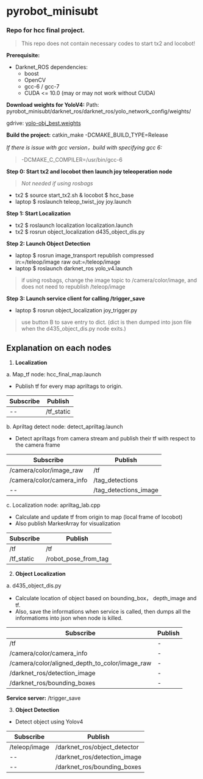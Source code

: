 # pyrobot_minisubt
### Repo for hcc final project.
> This repo does not contain necessary codes to start tx2 and locobot!

**Prerequisite:**
- Darknet_ROS dependencies:
    - boost
    - OpenCV
    - gcc-6 / gcc-7
    - CUDA <= 10.0 (may or may not work without CUDA)

**Download weights for YoloV4:**
Path: pyrobot_minisubt/darknet_ros/darknet_ros/yolo_network_config/weights/

gdrive: [yolo-obj_best.weights](https://drive.google.com/file/d/1VoZ6D7qP23LdjM_y_O0KyHcHyu6xtbz4/view?usp=sharing)

**Build the project:**
catkin_make -DCMAKE_BUILD_TYPE=Release 

*If there is issue with gcc version，build with specifying gcc 6:*
> -DCMAKE_C_COMPILER=/usr/bin/gcc-6

**Step 0: Start tx2 and locobot then launch joy teleoperation node**
> *Not needed if using rosbags*
- tx2 $ source start_tx2.sh & locobot $ hcc_base
- laptop $ roslaunch teleop_twist_joy joy.launch

**Step 1: Start Localization**
- tx2 $ roslaunch localization localization.launch
- tx2 $ rosrun object_localization d435_object_dis.py

**Step 2: Launch Object Detection**
- laptop $ rosrun image_transport republish compressed in:=/teleop/image raw out:=/teleop/image
- laptop $ roslaunch darknet_ros yolo_v4.launch

> if using rosbags, change the image topic to /camera/color/image, and does not need to republish /teleop/image 

**Step 3: Launch service client for calling /trigger_save**
- laptop $ rosrun object_localization joy_trigger.py
> use button B to save entry to dict. (dict is then dumped into json file when the d435_object_dis.py node exits.)

## Explanation on each nodes
1. **Localization**

a. Map_tf node: hcc_final_map.launch
- Publish tf for every map apriltags to origin.

Subscribe | Publish
--------- | ----------
--       | /tf_static


b. Apriltag detect node: detect_apriltag.launch
- Detect apriltags from camera stream and publish their tf with respect to the camera frame

Subscribe | Publish
--------- | ----------
/camera/color/image_raw | /tf
/camera/color/camera_info | /tag_detections
-- | /tag_detections_image

c. Localization node: apriltag_lab.cpp
- Calculate and update tf from origin to map (local frame of locobot)
- Also publish MarkerArray for visualization

Subscribe | Publish
--------- | ----------
/tf | /tf
/tf_static | /robot_pose_from_tag


2. **Object Localization**

a. d435_object_dis.py
- Calculate location of object based on bounding_box， depth_image and tf.
- Also, save the informations when service is called, then dumps all the informatioms into json when node is killed.

Subscribe | Publish
--------- | ----------
/tf | -
/camera/color/camera_info | -
/camera/color/aligned_depth_to_color/image_raw | -
/darknet_ros/detection_image | -
/darknet_ros/bounding_boxes | -

**Service server:** /trigger_save

3. **Object Detection**
- Detect object using Yolov4

Subscribe | Publish
--------- | ----------
/teleop/image | /darknet_ros/object_detector
-- | /darknet_ros/detection_image
-- | /darknet_ros/bounding_boxes
